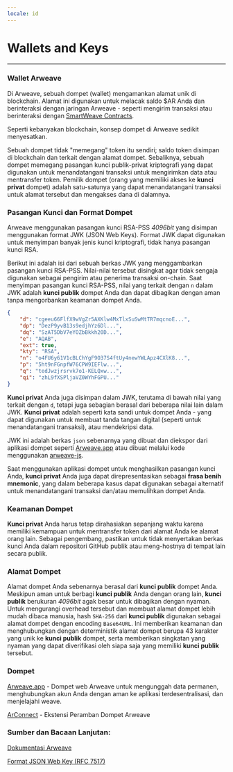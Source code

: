 ```yaml
---
locale: id
---
```


# Wallets and Keys

---

### Wallet Arweave

Di Arweave, sebuah dompet (wallet) mengamankan alamat unik di blockchain. Alamat ini digunakan untuk melacak saldo $AR Anda dan berinteraksi dengan jaringan Arweave - seperti mengirim transaksi atau berinteraksi dengan [SmartWeave Contracts](../guides/smartweave/warp/intro.md).

Seperti kebanyakan blockchain, konsep dompet di Arweave sedikit menyesatkan.

Sebuah dompet tidak "memegang" token itu sendiri; saldo token disimpan di blockchain dan terkait dengan alamat dompet. Sebaliknya, sebuah dompet memegang pasangan kunci publik-privat kriptografi yang dapat digunakan untuk menandatangani transaksi untuk mengirimkan data atau mentransfer token. Pemilik dompet (orang yang memiliki akses ke **kunci privat** dompet) adalah satu-satunya yang dapat menandatangani transaksi untuk alamat tersebut dan mengakses dana di dalamnya.

### Pasangan Kunci dan Format Dompet

Arweave menggunakan pasangan kunci RSA-PSS *4096bit* yang disimpan menggunakan format JWK (JSON Web Keys). Format JWK dapat digunakan untuk menyimpan banyak jenis kunci kriptografi, tidak hanya pasangan kunci RSA.

Berikut ini adalah isi dari sebuah berkas JWK yang menggambarkan pasangan kunci RSA-PSS. Nilai-nilai tersebut disingkat agar tidak sengaja digunakan sebagai pengirim atau penerima transaksi on-chain. Saat menyimpan pasangan kunci RSA-PSS, nilai yang terkait dengan `n` dalam JWK adalah **kunci publik** dompet Anda dan dapat dibagikan dengan aman tanpa mengorbankan keamanan dompet Anda.

```json
{
	"d": "cgeeu66FlfX9wVgZr5AXKlw4MxTlxSuSwMtTR7mqcnoE...",
	"dp": "DezP9yvB13s9edjhYz6Dl...",
	"dq": "SzAT5DbV7eYOZbBkkh20D...",
	"e": "AQAB",
	"ext": true,
	"kty": "RSA",
	"n": "o4FU6y61V1cBLChYgF9O37S4ftUy4newYWLApz4CXlK8...",
	"p": "5ht9nFGnpfW76CPW9IEFlw...",
	"q": "tedJwzjrsrvk7o1-KELQxw...",
	"qi": "zhL9fXSPljaVZ0WYhFGPU..."
}
```

**Kunci privat** Anda juga disimpan dalam JWK, terutama di bawah nilai yang terkait dengan `d`, tetapi juga sebagian berasal dari beberapa nilai lain dalam JWK. **Kunci privat** adalah seperti kata sandi untuk dompet Anda - yang dapat digunakan untuk membuat tanda tangan digital (seperti untuk menandatangani transaksi), atau mendekripsi data.

JWK ini adalah berkas `json` sebenarnya yang dibuat dan diekspor dari aplikasi dompet seperti [Arweave.app](https://arweave.app) atau dibuat melalui kode menggunakan [arweave-js](https://github.com/ArweaveTeam/arweave-js).

Saat menggunakan aplikasi dompet untuk menghasilkan pasangan kunci Anda, **kunci privat** Anda juga dapat direpresentasikan sebagai **frasa benih mnemonic**, yang dalam beberapa kasus dapat digunakan sebagai alternatif untuk menandatangani transaksi dan/atau memulihkan dompet Anda.

### Keamanan Dompet

**Kunci privat** Anda harus tetap dirahasiakan sepanjang waktu karena memiliki kemampuan untuk mentransfer token dari alamat Anda ke alamat orang lain. Sebagai pengembang, pastikan untuk tidak menyertakan berkas kunci Anda dalam repositori GitHub publik atau meng-hostnya di tempat lain secara publik.

### Alamat Dompet
Alamat dompet Anda sebenarnya berasal dari **kunci publik** dompet Anda. Meskipun aman untuk berbagi **kunci publik** Anda dengan orang lain, **kunci publik** berukuran *4096bit* agak besar untuk dibagikan dengan nyaman. Untuk mengurangi overhead tersebut dan membuat alamat dompet lebih mudah dibaca manusia, hash `SHA-256` dari **kunci publik** digunakan sebagai alamat dompet dengan encoding `Base64URL`. Ini memberikan keamanan dan menghubungkan dengan deterministik alamat dompet berupa 43 karakter yang unik ke **kunci publik** dompet, serta memberikan singkatan yang nyaman yang dapat diverifikasi oleh siapa saja yang memiliki **kunci publik** tersebut.

### Dompet
[Arweave.app](https://arweave.app/welcome) - Dompet web Arweave untuk mengunggah data permanen, menghubungkan akun Anda dengan aman ke aplikasi terdesentralisasi, dan menjelajahi weave.

[ArConnect](https://www.arconnect.io/) - Ekstensi Peramban Dompet Arweave

### Sumber dan Bacaan Lanjutan:
[Dokumentasi Arweave](https://docs.arweave.org/developers/server/http-api#key-format)

[Format JSON Web Key (RFC 7517)](https://www.rfc-editor.org/rfc/rfc7517)